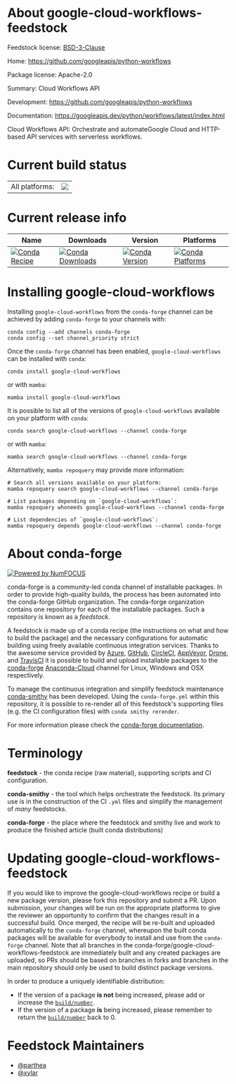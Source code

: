 About google-cloud-workflows-feedstock
======================================

Feedstock license: [BSD-3-Clause](https://github.com/conda-forge/google-cloud-workflows-feedstock/blob/main/LICENSE.txt)

Home: https://github.com/googleapis/python-workflows

Package license: Apache-2.0

Summary: Cloud Workflows API

Development: https://github.com/googleapis/python-workflows

Documentation: https://googleapis.dev/python/workflows/latest/index.html

Cloud Workflows API: Orchestrate and automateGoogle Cloud and HTTP-based
API services with serverless workflows.


Current build status
====================


<table><tr><td>All platforms:</td>
    <td>
      <a href="https://dev.azure.com/conda-forge/feedstock-builds/_build/latest?definitionId=12020&branchName=main">
        <img src="https://dev.azure.com/conda-forge/feedstock-builds/_apis/build/status/google-cloud-workflows-feedstock?branchName=main">
      </a>
    </td>
  </tr>
</table>

Current release info
====================

| Name | Downloads | Version | Platforms |
| --- | --- | --- | --- |
| [![Conda Recipe](https://img.shields.io/badge/recipe-google--cloud--workflows-green.svg)](https://anaconda.org/conda-forge/google-cloud-workflows) | [![Conda Downloads](https://img.shields.io/conda/dn/conda-forge/google-cloud-workflows.svg)](https://anaconda.org/conda-forge/google-cloud-workflows) | [![Conda Version](https://img.shields.io/conda/vn/conda-forge/google-cloud-workflows.svg)](https://anaconda.org/conda-forge/google-cloud-workflows) | [![Conda Platforms](https://img.shields.io/conda/pn/conda-forge/google-cloud-workflows.svg)](https://anaconda.org/conda-forge/google-cloud-workflows) |

Installing google-cloud-workflows
=================================

Installing `google-cloud-workflows` from the `conda-forge` channel can be achieved by adding `conda-forge` to your channels with:

```
conda config --add channels conda-forge
conda config --set channel_priority strict
```

Once the `conda-forge` channel has been enabled, `google-cloud-workflows` can be installed with `conda`:

```
conda install google-cloud-workflows
```

or with `mamba`:

```
mamba install google-cloud-workflows
```

It is possible to list all of the versions of `google-cloud-workflows` available on your platform with `conda`:

```
conda search google-cloud-workflows --channel conda-forge
```

or with `mamba`:

```
mamba search google-cloud-workflows --channel conda-forge
```

Alternatively, `mamba repoquery` may provide more information:

```
# Search all versions available on your platform:
mamba repoquery search google-cloud-workflows --channel conda-forge

# List packages depending on `google-cloud-workflows`:
mamba repoquery whoneeds google-cloud-workflows --channel conda-forge

# List dependencies of `google-cloud-workflows`:
mamba repoquery depends google-cloud-workflows --channel conda-forge
```


About conda-forge
=================

[![Powered by
NumFOCUS](https://img.shields.io/badge/powered%20by-NumFOCUS-orange.svg?style=flat&colorA=E1523D&colorB=007D8A)](https://numfocus.org)

conda-forge is a community-led conda channel of installable packages.
In order to provide high-quality builds, the process has been automated into the
conda-forge GitHub organization. The conda-forge organization contains one repository
for each of the installable packages. Such a repository is known as a *feedstock*.

A feedstock is made up of a conda recipe (the instructions on what and how to build
the package) and the necessary configurations for automatic building using freely
available continuous integration services. Thanks to the awesome service provided by
[Azure](https://azure.microsoft.com/en-us/services/devops/), [GitHub](https://github.com/),
[CircleCI](https://circleci.com/), [AppVeyor](https://www.appveyor.com/),
[Drone](https://cloud.drone.io/welcome), and [TravisCI](https://travis-ci.com/)
it is possible to build and upload installable packages to the
[conda-forge](https://anaconda.org/conda-forge) [Anaconda-Cloud](https://anaconda.org/)
channel for Linux, Windows and OSX respectively.

To manage the continuous integration and simplify feedstock maintenance
[conda-smithy](https://github.com/conda-forge/conda-smithy) has been developed.
Using the ``conda-forge.yml`` within this repository, it is possible to re-render all of
this feedstock's supporting files (e.g. the CI configuration files) with ``conda smithy rerender``.

For more information please check the [conda-forge documentation](https://conda-forge.org/docs/).

Terminology
===========

**feedstock** - the conda recipe (raw material), supporting scripts and CI configuration.

**conda-smithy** - the tool which helps orchestrate the feedstock.
                   Its primary use is in the construction of the CI ``.yml`` files
                   and simplify the management of *many* feedstocks.

**conda-forge** - the place where the feedstock and smithy live and work to
                  produce the finished article (built conda distributions)


Updating google-cloud-workflows-feedstock
=========================================

If you would like to improve the google-cloud-workflows recipe or build a new
package version, please fork this repository and submit a PR. Upon submission,
your changes will be run on the appropriate platforms to give the reviewer an
opportunity to confirm that the changes result in a successful build. Once
merged, the recipe will be re-built and uploaded automatically to the
`conda-forge` channel, whereupon the built conda packages will be available for
everybody to install and use from the `conda-forge` channel.
Note that all branches in the conda-forge/google-cloud-workflows-feedstock are
immediately built and any created packages are uploaded, so PRs should be based
on branches in forks and branches in the main repository should only be used to
build distinct package versions.

In order to produce a uniquely identifiable distribution:
 * If the version of a package **is not** being increased, please add or increase
   the [``build/number``](https://docs.conda.io/projects/conda-build/en/latest/resources/define-metadata.html#build-number-and-string).
 * If the version of a package **is** being increased, please remember to return
   the [``build/number``](https://docs.conda.io/projects/conda-build/en/latest/resources/define-metadata.html#build-number-and-string)
   back to 0.

Feedstock Maintainers
=====================

* [@parthea](https://github.com/parthea/)
* [@xylar](https://github.com/xylar/)

